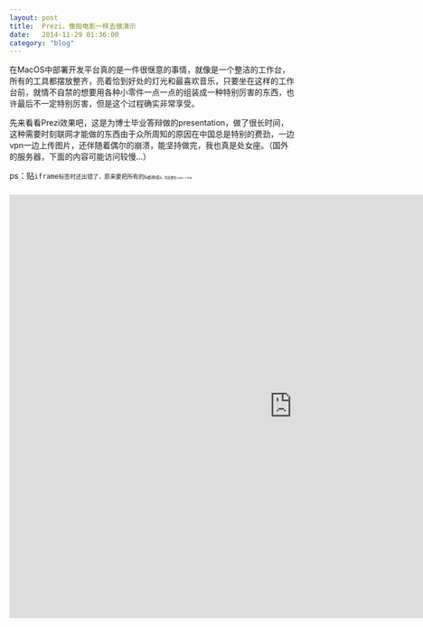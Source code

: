 ```yaml
---
layout: post
title:  Prezi，像拍电影一样去做演示
date:   2014-11-29 01:36:00
category: "blog"
---
```


<span id="tagline">
<p>在MacOS中部署开发平台真的是一件很惬意的事情，就像是一个整洁的工作台，所有的工具都摆放整齐，亮着恰到好处的灯光和最喜欢音乐，只要坐在这样的工作台前，就情不自禁的想要用各种小零件一点一点的组装成一种特别厉害的东西，也许最后不一定特别厉害，但是这个过程确实非常享受。</p>
</span>

先来看看Prezi效果吧，这是为博士毕业答辩做的presentation，做了很长时间，这种需要时刻联网才能做的东西由于众所周知的原因在中国总是特别的费劲，一边vpn一边上传图片，还伴随着偶尔的崩溃，能坚持做完，我也真是处女座。（国外的服务器，下面的内容可能访问较慢...）

ps：贴<code>iframe<code>标签时还出错了，原来要把所有的<code>&<code>都换成<code>&amp;<code>，而且要在<code></frame><code>之前加一个空格。

<iframe src="http://prezi.com/embed/mkr0uv4ba9wt/?bgcolor=ffffff&amp;lock_to_path=0&amp;autoplay=0&amp;autohide_ctrls=0&amp;features=undefined&amp;token=undefined&amp;disabled_features=undefined" width="1000" height="750" frameBorder="0" webkitAllowFullScreen mozAllowFullscreen allowfullscreen> </iframe>
